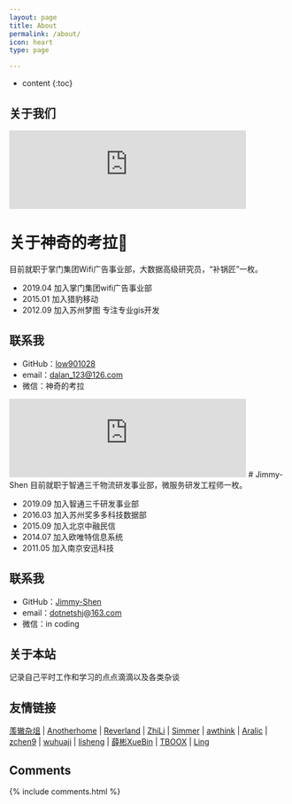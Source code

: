 ```yaml
---
layout: page
title: About
permalink: /about/
icon: heart
type: page

---
```


* content
{:toc}



## 关于我们

<iframe src="https://githubbadge.appspot.com/low901028?s=1" style="border: 0;height: 142px;width: 85%;overflow: hidden;" frameBorder="0"></iframe>

# 关于神奇的考拉🐨
目前就职于掌门集团Wifi广告事业部，大数据高级研究员，“补锅匠”一枚。

* 2019.04 加入掌门集团wifi广告事业部
* 2015.01 加入猎豹移动
* 2012.09 加入苏州梦图 专注专业gis开发

## 联系我

* GitHub：[low901028](https://github.com/low901028)
* email：dalan_123@126.com
* 微信：神奇的考拉

<iframe src="https://githubbadge.appspot.com/Jimmy-Shen?s=1" style="border: 0;height: 142px;width: 85%;overflow: hidden;" frameBorder="0"></iframe>
# Jimmy-Shen
目前就职于智通三千物流研发事业部，微服务研发工程师一枚。

* 2019.09 加入智通三千研发事业部
* 2016.03 加入苏州奖多多科技数据部
* 2015.09 加入北京中融民信
* 2014.07 加入欧唯特信息系统
* 2011.05 加入南京安迅科技

## 联系我

* GitHub：[Jimmy-Shen](https://github.com/Jimmy-Shen)
* email：dotnetshj@163.com
* 微信：in coding

## 关于本站

 记录自己平时工作和学习的点点滴滴以及各类杂谈

## 友情链接

[羡辙杂俎](http://zhangwenli.com/blog) \| [Anotherhome](https://www.anotherhome.net) \| [Reverland](http://reverland.org/) \| [ZhiLi](http://lizhipower.github.io/) \| [Simmer](http://simmer-jun.github.io/) \| [awthink](http://awthink.net/) \| [Aralic](http://aralic.github.io/) \| [zchen9](http://www.chen9.info/) \| [wuhuaji](http://wuhuaji.me/) \| [lisheng](http://www.lishengcn.cn/) \| [薛彬XueBin](http://axuebin.com/blog/) \| [TBOOX](http://www.tboox.org/cn/) \|  [Ling](http://linglinyp.com/)

## Comments

{% include comments.html %}

